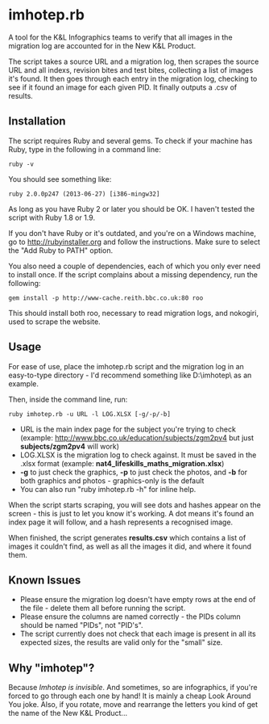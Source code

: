 # imhotep.rb

A tool for the K&L Infographics teams to verify that all images in the migration log are accounted for in the New K&L Product.

The script takes a source URL and a migration log, then scrapes the source URL and all indexs, revision bites and test bites, collecting a list of images it's found. It then goes through each entry in the migration log, checking to see if it found an image for each given PID. It finally outputs a .csv of results.

## Installation

The script requires Ruby and several gems. To check if your machine has Ruby, type in the following in a command line:

    ruby -v

You should see something like:

    ruby 2.0.0p247 (2013-06-27) [i386-mingw32]

As long as you have Ruby 2 or later you should be OK. I haven't tested the script with Ruby 1.8 or 1.9.

If you don't have Ruby or it's outdated, and you're on a Windows machine, go to http://rubyinstaller.org and follow the instructions. Make sure to select the "Add Ruby to PATH" option.

You also need a couple of dependencies, each of which you only ever need to install once. If the script complains about a missing dependency, run the following:

    gem install -p http://www-cache.reith.bbc.co.uk:80 roo

This should install both roo, necessary to read migration logs, and nokogiri, used to scrape the website.

## Usage

For ease of use, place the imhotep.rb script and the migration log in an easy-to-type directory - I'd recommend something like D:\imhotep\ as an example.

Then, inside the command line, run:

    ruby imhotep.rb -u URL -l LOG.XLSX [-g/-p/-b]

- URL is the main index page for the subject you're trying to check (example: http://www.bbc.co.uk/education/subjects/zgm2pv4 but just **subjects/zgm2pv4** will work)
- LOG.XLSX is the migration log to check against. It must be saved in the .xlsx format (example: **nat4_lifeskills_maths_migration.xlsx**)
- **-g** to just check the graphics, **-p** to just check the photos, and **-b** for both graphics and photos - graphics-only is the default
- You can also run "ruby imhotep.rb -h" for inline help.

When the script starts scraping, you will see dots and hashes appear on the screen - this is just to let you know it's working. A dot means it's found an index page it will follow, and a hash represents a recognised image.

When finished, the script generates **results.csv** which contains a list of images it couldn't find, as well as all the images it did, and where it found them.

## Known Issues

- Please ensure the migration log doesn't have empty rows at the end of the file - delete them all before running the script.
- Please ensure the columns are named correctly - the PIDs column should be named "PIDs", not "PID's".
- The script currently does not check that each image is present in all its expected sizes, the results are valid only for the "small" size.

## Why "imhotep"?

Because *Imhotep is invisible*. And sometimes, so are infographics, if you're forced to go through each one by hand! It is mainly a cheap Look Around You joke. Also, if you rotate, move and rearrange the letters you kind of get the name of the New K&L Product...
